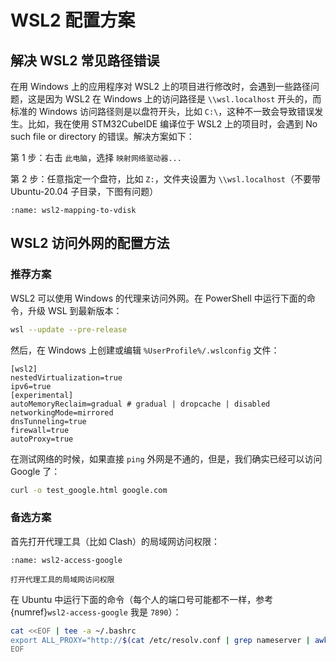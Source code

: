 # WSL2 配置方案

## 解决 WSL2 常见路径错误

在用 Windows 上的应用程序对 WSL2 上的项目进行修改时，会遇到一些路径问题，这是因为 WSL2 在 Windows 上的访问路径是 `\\wsl.localhost` 开头的，而标准的 Windows 访问路径则是以盘符开头，比如 `C:\`，这种不一致会导致错误发生。比如，我在使用 STM32CubeIDE 编译位于 WSL2 上的项目时，会遇到 No such file or directory 的错误。解决方案如下：

第 1 步：右击 `此电脑`，选择 `映射网络驱动器...`

第 2 步：任意指定一个盘符，比如 `Z:`，文件夹设置为 `\\wsl.localhost`（不要带 Ubuntu-20.04 子目录，下图有问题）

```{figure} ../_static/images/wsl2-mapping-to-vdisk.png
:name: wsl2-mapping-to-vdisk
```

## WSL2 访问外网的配置方法

### 推荐方案

WSL2 可以使用 Windows 的代理来访问外网。在 PowerShell 中运行下面的命令，升级 WSL 到最新版本：

```bash
wsl --update --pre-release
```

然后，在 Windows 上创建或编辑 `%UserProfile%/.wslconfig` 文件：

```
[wsl2]
nestedVirtualization=true
ipv6=true
[experimental]
autoMemoryReclaim=gradual # gradual | dropcache | disabled
networkingMode=mirrored
dnsTunneling=true
firewall=true
autoProxy=true
```

在测试网络的时候，如果直接 `ping` 外网是不通的，但是，我们确实已经可以访问 Google 了：

```bash
curl -o test_google.html google.com
```

### 备选方案

首先打开代理工具（比如 Clash）的局域网访问权限：

```{figure} ../_static/images/wsl2-access-google.png
:name: wsl2-access-google

打开代理工具的局域网访问权限
```

在 Ubuntu 中运行下面的命令（每个人的端口号可能都不一样，参考 {numref}`wsl2-access-google` 我是 `7890`）：

```bash
cat <<EOF | tee -a ~/.bashrc
export ALL_PROXY="http://$(cat /etc/resolv.conf | grep nameserver | awk '{print $2}'):7890"
EOF
```
